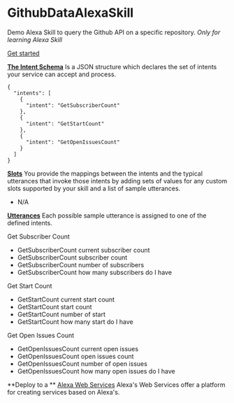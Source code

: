 # GithubDataAlexaSkill
Demo Alexa Skill to query the Github API on a specific repository. *Only for learning Alexa Skill* 

[Get started](https://developer.amazon.com/public/solutions/alexa)


**[The Intent Schema](https://developer.amazon.com/public/solutions/alexa/alexa-skills-kit/docs/defining-the-voice-interface#h2_intents)**
Is a JSON structure which declares the set of intents your service can accept and process.
```
{
  "intents": [
    {
      "intent": "GetSubscriberCount"
    },
    {
      "intent": "GetStartCount"
    },
    {
      "intent": "GetOpenIssuesCount"
    }
  ]
}
```


**[Slots](https://developer.amazon.com/public/solutions/alexa/alexa-skills-kit/docs/defining-the-voice-interface#h2_speech_input)**
You provide the mappings between the intents and the typical utterances that invoke those intents by adding sets of values for any custom slots supported by your skill and a list of sample utterances.
* N/A


**[Utterances](https://developer.amazon.com/public/solutions/alexa/alexa-skills-kit/docs/defining-the-voice-interface#h2_sample_utterances)**
Each possible sample utterance is assigned to one of the defined intents.

Get Subscriber Count
* GetSubscriberCount current subscriber count
* GetSubscriberCount subscriber count
* GetSubscriberCount number of subscribers
* GetSubscriberCount how many subscribers do I have

Get Start Count
* GetStartCount current start count
* GetStartCount start count
* GetStartCount number of start
* GetStartCount how many start do I have

Get Open Issues Count
* GetOpenIssuesCount current open issues
* GetOpenIssuesCount open issues count
* GetOpenIssuesCount number of open issues 
* GetOpenIssuesCount how many open issues do I have 


**Deploy to a **
[Alexa Web Services](https://aws.amazon.com/alexa/)
Alexa's Web Services offer a platform for creating services based on Alexa's.
